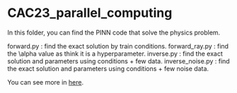 # CAC23_parallel_computing

In this folder, you can find the PINN code that solve the physics problem.

forward.py : find the exact solution by train conditions.
forward_ray.py : find the \alpha value as think it is a hyperparameter.
inverse.py : find the exact solution and parameters using conditions + few data.
inverse_noise.py : find the exact solution and parameters using conditions + few noise data.


You can see more in [here](https://github.com/TY-Jeong/pinn_damped-harmonic-oscillator). 
